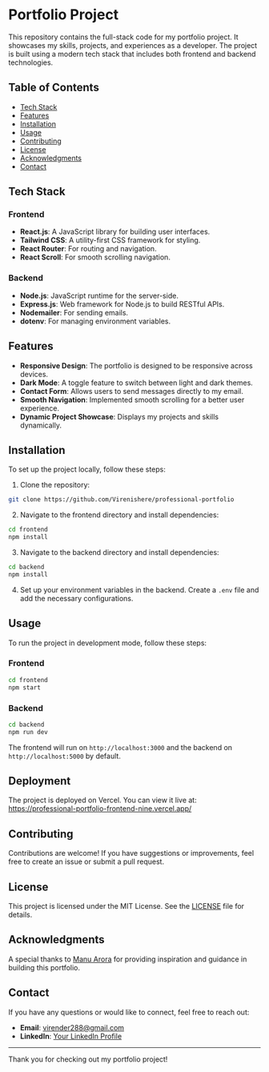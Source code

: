 # Portfolio Project

This repository contains the full-stack code for my portfolio project. It showcases my skills, projects, and experiences as a developer. The project is built using a modern tech stack that includes both frontend and backend technologies.

## Table of Contents

- [Tech Stack](#tech-stack)
- [Features](#features)
- [Installation](#installation)
- [Usage](#usage)
- [Contributing](#contributing)
- [License](#license)
- [Acknowledgments](#acknowledgments)
- [Contact](#contact)

## Tech Stack

### Frontend
- **React.js**: A JavaScript library for building user interfaces.
- **Tailwind CSS**: A utility-first CSS framework for styling.
- **React Router**: For routing and navigation.
- **React Scroll**: For smooth scrolling navigation.

### Backend
- **Node.js**: JavaScript runtime for the server-side.
- **Express.js**: Web framework for Node.js to build RESTful APIs.
- **Nodemailer**: For sending emails.
- **dotenv**: For managing environment variables.

## Features

- **Responsive Design**: The portfolio is designed to be responsive across devices.
- **Dark Mode**: A toggle feature to switch between light and dark themes.
- **Contact Form**: Allows users to send messages directly to my email.
- **Smooth Navigation**: Implemented smooth scrolling for a better user experience.
- **Dynamic Project Showcase**: Displays my projects and skills dynamically.

## Installation

To set up the project locally, follow these steps:

1. Clone the repository:

```bash
git clone https://github.com/Virenishere/professional-portfolio
```

2. Navigate to the frontend directory and install dependencies:

```bash
cd frontend
npm install
```

3. Navigate to the backend directory and install dependencies:

```bash
cd backend
npm install
```

4. Set up your environment variables in the backend. Create a `.env` file and add the necessary configurations.

## Usage

To run the project in development mode, follow these steps:

### Frontend

```bash
cd frontend
npm start
```

### Backend

```bash
cd backend
npm run dev
```

The frontend will run on `http://localhost:3000` and the backend on `http://localhost:5000` by default.


## Deployment
The project is deployed on Vercel. You can view it live at: https://professional-portfolio-frontend-nine.vercel.app/

## Contributing

Contributions are welcome! If you have suggestions or improvements, feel free to create an issue or submit a pull request.

## License

This project is licensed under the MIT License. See the [LICENSE](LICENSE) file for details.

## Acknowledgments

A special thanks to [Manu Arora](https://github.com/manuarora700) for providing inspiration and guidance in building this portfolio.

## Contact

If you have any questions or would like to connect, feel free to reach out:

- **Email**: virender288@gmail.com
- **LinkedIn**: [Your LinkedIn Profile](https://www.linkedin.com/in/virenderprasad/)

---

Thank you for checking out my portfolio project!
